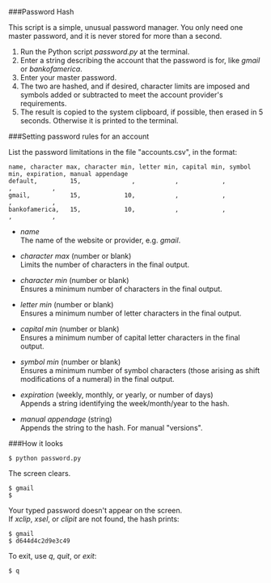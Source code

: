 ###Password Hash

This script is a simple, unusual password manager. You only need one master password, and it is never stored for more than a second.

1. Run the Python script *password.py* at the terminal.
2. Enter a string describing the account that the password is for, like *gmail* or *bankofamerica*.
3. Enter your master password.
4. The two are hashed, and if desired, character limits are imposed and symbols added or subtracted to meet the account provider's requirements.
5. The result is copied to the system clipboard, if possible, then erased in 5 seconds. Otherwise it is printed to the terminal.

###Setting password rules for an account

List the password limitations in the file "accounts.csv", in the format:

    name, character max, character min, letter min, capital min, symbol min, expiration, manual appendage
    default,         15,              ,           ,            ,           ,           ,
    gmail,           15,            10,           ,            ,           ,           ,
    bankofamerica,   15,            10,           ,            ,           ,           ,

* *name*  
The name of the website or provider, e.g. *gmail*.

* *character max* (number or blank)  
Limits the number of characters in the final output.		

* *character min* (number or blank)  
Ensures a minimum number of characters in the final output.

* *letter min* (number or blank)  
Ensures a minimum number of letter characters in the final output.

* *capital min* (number or blank)  
Ensures a minimum number of capital letter characters in the final output.

* *symbol min* (number or blank)  
Ensures a minimum number of symbol characters (those arising as shift modifications of a numeral) in the final output.

* *expiration* (weekly, monthly, or yearly, or number of days)  
Appends a string identifying the week/month/year to the hash.

* *manual appendage* (string)  
Appends the string to the hash. For manual "versions". 

###How it looks

	$ python password.py

The screen clears.

	$ gmail
	$ 

Your typed password doesn't appear on the screen.  
If *xclip*, *xsel*, or *clipit* are not found, the hash prints:

	$ gmail
	$ d644d4c2d9e3c49

To exit, use *q*, *quit*, or *exit*:

	$ q
